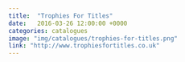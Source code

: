 ```yaml
---
title:  "Trophies For Titles"
date:   2016-03-26 12:00:00 +0000
categories: catalogues
image: "img/catalogues/trophies-for-titles.png"
link: "http://www.trophiesfortitles.co.uk"
---
```

